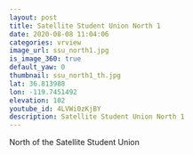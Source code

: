 ```yaml
---
layout: post
title: Satellite Student Union North 1
date: 2020-08-08 11:04:06
categories: vrview
image_url: ssu_north1.jpg
is_image_360: true
default_yaw: 0
thumbnail: ssu_north1_th.jpg
lat: 36.813988
lon: -119.7451492
elevation: 102
youtube_id: 4LVWi0zKjBY
description: Satellite Student Union North 1
---
```

North of the Satellite Student Union
